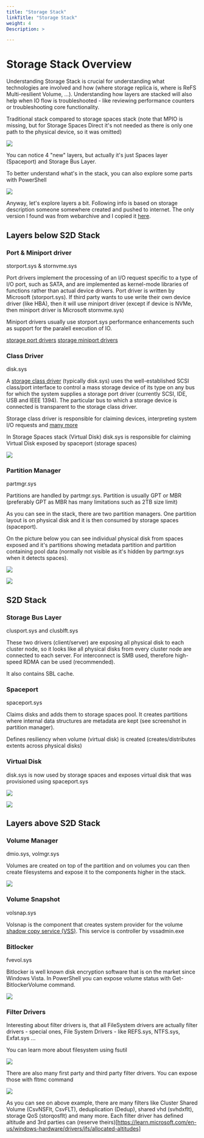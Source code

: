 ```yaml
---
title: "Storage Stack"
linkTitle: "Storage Stack"
weight: 4
Description: >

---
```


# Storage Stack Overview

Understanding Storage Stack is crucial for understanding what technologies are involved and how (where storage replica is, where is ReFS Multi-resilient Volume, ...). Understanding how layers are stacked will also help when IO flow is troubleshooted - like reviewing performance counters or troubleshooting core functionality.

Traditional stack compared to storage spaces stack (note that MPIO is missing, but for Storage Spaces Direct it's not needed as there is only one path to the physical device, so it was omitted)

![](StorageStack01.png)

You can notice 4 "new" layers, but actually it's just Spaces layer (Spaceport) and Storage Bus Layer.

To better understand what's in the stack, you can also explore some parts with PowerShell

![](StorageStack02.png)


Anyway, let's explore layers a bit. Following info is based on storage description someone somewhere created and pushed to internet. The only version I found was from webarchive and I copied it [here](Storage.pdf).

## Layers below S2D Stack

### Port & Miniport driver

storport.sys & stornvme.sys

Port drivers implement the processing of an I/O request specific to a type of I/O port, such as SATA, and are implemented as kernel-mode libraries of functions rather than actual device drivers. Port driver is written by Microsoft (storport.sys). If third party wants to use write their own device driver (like HBA), then it will use miniport driver (except if device is NVMe, then miniport driver is Microsoft stornvme.sys)

Miniport drivers usually use storport.sys performance enhancements such as support for the paralell execution of IO.

[storage port drivers](https://learn.microsoft.com/en-us/windows-hardware/drivers/storage/storage-port-drivers)
[storage miniport drivers](https://learn.microsoft.com/en-us/windows-hardware/drivers/storage/storage-miniport-drivers)

### Class Driver

disk.sys

A [storage class driver](https://learn.microsoft.com/en-us/windows-hardware/drivers/storage/introduction-to-storage-class-drivers) (typically disk.sys) uses the well-established SCSI class/port interface to control a mass storage device of its type on any bus for which the system supplies a storage port driver (currently SCSI, IDE, USB and IEEE 1394). The particular bus to which a storage device is connected is transparent to the storage class driver.

Storage class driver is responsible for claiming devices, interpreting system I/O requests and [many more](https://learn.microsoft.com/en-us/windows-hardware/drivers/storage/storage-class-driver-s-general-functionality)

In Storage Spaces stack (Virtual Disk) disk.sys is responsible for claiming Virtual Disk exposed by spaceport (storage spaces)

![](StorageStack03.png)

### Partition Manager

partmgr.sys

Partitions are handled by partmgr.sys. Partition is usually GPT or MBR (preferably GPT as MBR has many limitations such as 2TB size limit)

As you can see in the stack, there are two partition managers. One partition layout is on physical disk and it is then consumed by storage spaces (spaceport).

On the picture below you can see individual physical disk from spaces exposed and it's partitions showing metadata partition and partition containing pool data (normally not visible as it's hidden by partmgr.sys when it detects spaces).

![](StorageStack04.png)

![](StorageStack05.png)

## S2D Stack

### Storage Bus Layer

clusport.sys and clusblft.sys

These two drivers (client/server) are exposing all physical disk to each cluster node, so it looks like all physical disks from every cluster node are connected to each server. For interconnect is SMB used, therefore high-speed RDMA can be used (recommended).

It also contains SBL cache.

### Spaceport

spaceport.sys

Claims disks and adds them to storage spaces pool. It creates partitions where internal data structures are metadata are kept (see screenshot in partition manager).

Defines resiliency when volume (virtual disk) is created (creates/distributes extents across physical disks)

### Virtual Disk

disk.sys is now used by storage spaces and exposes virtual disk that was provisioned using spaceport.sys

![](StorageStack06.png)

![](StorageStack07.png)

## Layers above S2D Stack

### Volume Manager

dmio.sys, volmgr.sys

Volumes are created on top of the partition and on volumes you can then create filesystems and expose it to the components higher in the stack.

![](StorageStack08.png)


### Volume Snapshot

volsnap.sys

Volsnap is the component that creates system provider for the volume [shadow copy service (VSS)](https://learn.microsoft.com/en-us/windows-server/storage/file-server/volume-shadow-copy-service). This service is controller by vssadmin.exe

### Bitlocker

fvevol.sys

Bitlocker is well known disk encryption software that is on the market since Windows Vista. In PowerShell you can expose volume status with Get-BitlockerVolume command.

![](StorageStack09.png)

### Filter Drivers

Interesting about filter drivers is, that all FileSystem drivers are actually filter drivers - special ones, File System Drivers - like REFS.sys, NTFS.sys, Exfat.sys ...

You can learn more about filesystem using fsutil

![](StorageStack10.png)

There are also many first party and third party filter drivers. You can expose those with fltmc command

![](StorageStack11.png)

As you can see on above example, there are many filters like Cluster Shared Volume (CsvNSFlt, CsvFLT), deduplication (Dedup), shared vhd (svhdxflt), storage QoS (storqosflt) and many more. Each filter driver has defined altitude and 3rd parties can (reserve theirs)[https://learn.microsoft.com/en-us/windows-hardware/drivers/ifs/allocated-altitudes]

